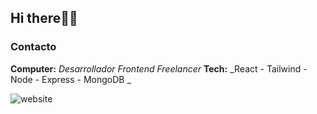 ## Hi there👋🏻

### Contacto

**Computer:** _Desarrollador Frontend Freelancer_
**Tech:** _React - Tailwind - Node - Express - MongoDB _

![website](https://img.shields.io/badge/website-davidhernandez.website-blue)
